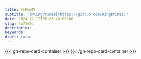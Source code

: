 ```yaml
---
title: 我开源的
subtitle: "[@KingPrimes](https://github.com/KingPrimes)"
date: 2024-12-12T05:05:48+08:00
slug: 3a71e2d
description: 
keywords:
draft: false
---
```


{{< gh-repo-card-container >}}
{{< /gh-repo-card-container >}}